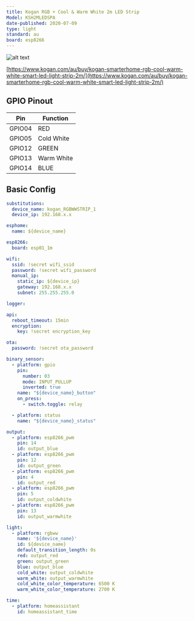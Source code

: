 ```yaml
---
title: Kogan RGB + Cool & Warm White 2m LED Strip
Model: KSH2MLEDSPA
date-published: 2020-07-09
type: light
standard: au
board: esp8266
---
```

  ![alt text](/Kogan-RGB-Cool-Warm-White-2m-LED-Strip.jpg "Product Image")

[https://www.kogan.com/au/buy/kogan-smarterhome-rgb-cool-warm-white-smart-led-light-strip-2m/](https://www.kogan.com/au/buy/kogan-smarterhome-rgb-cool-warm-white-smart-led-light-strip-2m/)

## GPIO Pinout

| Pin    | Function                   |
|--------|----------------------------|
| GPIO04 | RED                        |
| GPIO05 | Cold White                 |
| GPIO12 | GREEN                      |
| GPIO13 | Warm White                 |
| GPIO14 | BLUE                       |

## Basic Config

```yaml
substitutions:
  device_name: kogan_RGBWWSTRIP_1
  device_ip: 192.168.x.x

esphome:
  name: ${device_name}

esp8266:
  board: esp01_1m

wifi:
  ssid: !secret wifi_ssid
  password: !secret wifi_password
  manual_ip:
    static_ip: ${device_ip}
    gateway: 192.168.x.x
    subnet: 255.255.255.0

logger:

api:
  reboot_timeout: 15min
  encryption:
    key: !secret encryption_key

ota:
  password: !secret ota_password

binary_sensor:
  - platform: gpio
    pin:
      number: 03
      mode: INPUT_PULLUP
      inverted: true
    name: "${device_name}_button"
    on_press:
      - switch.toggle: relay

  - platform: status
    name: "${device_name}_status"

output:
  - platform: esp8266_pwm
    pin: 14
    id: output_blue
  - platform: esp8266_pwm
    pin: 12
    id: output_green
  - platform: esp8266_pwm
    pin: 4
    id: output_red
  - platform: esp8266_pwm
    pin: 5
    id: output_coldwhite
  - platform: esp8266_pwm
    pin: 13
    id: output_warmwhite

light:
  - platform: rgbww
    name: '${device_name}'
    id: ${device_name}
    default_transition_length: 0s
    red: output_red
    green: output_green
    blue: output_blue
    cold_white: output_coldwhite
    warm_white: output_warmwhite
    cold_white_color_temperature: 6500 K
    warm_white_color_temperature: 2700 K

time:
  - platform: homeassistant
    id: homeassistant_time
```
